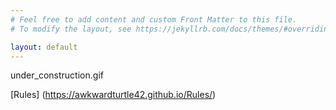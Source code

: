 ```yaml
---
# Feel free to add content and custom Front Matter to this file.
# To modify the layout, see https://jekyllrb.com/docs/themes/#overriding-theme-defaults

layout: default
---
```


under_construction.gif

[Rules] (https://awkwardturtle42.github.io/Rules/)